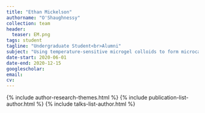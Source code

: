 ```yaml
---
title: "Ethan Mickelson"
authorname: "O'Shaughnessy"
collection: team
header:
  teaser: EM.png
tags: student
tagline: "Undergraduate Student<br>Alumni"
subject: "Using temperature-sensitive microgel colloids to form microcapsules"
date-start: 2020-06-01
date-end: 2020-12-15
googlescholar: 
email: 
cv: 
---
```


<p align= "justify">

{% include author-research-themes.html %}
{% include publication-list-author.html %}
{% include talks-list-author.html %}